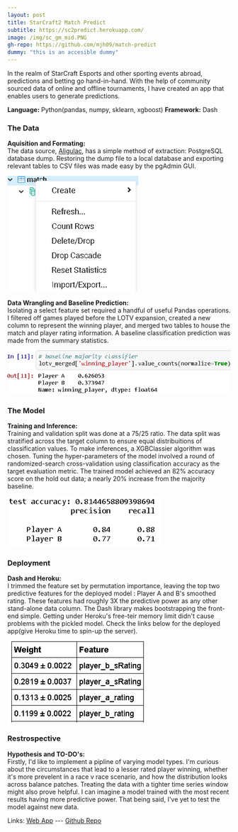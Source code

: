 ```yaml
---
layout: post
title: StarCraft2 Match Predict
subtitle: https://sc2predict.herokuapp.com/
image: /img/sc_gm_mid.PNG
gh-repo: https://github.com/mjh09/match-predict
dummy: "this is an accesible dummy"
---
```

  In the realm of StarCraft Esports and other sporting events abroad, predictions and betting go hand-in-hand.  With the help of community
sourced data of online and offline tournaments, I have created an app that enables users to generate predictions.

**Language:** Python(pandas, numpy, sklearn, xgboost)
**Framework:** Dash

### The Data
 **Aquisition and Formating:**<br/>
  The data source, [Aligulac](http://aligulac.com/), has a simple method of extraction: PostgreSQL database dump. Restoring the dump file to a local database and exporting relevant tables to CSV files was made easy by the pgAdmin GUI.

![](/img/psql_export.PNG)

  **Data Wrangling and Baseline Prediction:**<br/>
  Isolating a select feature set required a handful of useful Pandas operations. I filtered off games played before the LOTV expansion, created  a new column to represent the winning player, and merged two tables to house the match and player rating information. A baseline classification prediction was made from the summary statistics.

![](/img/sc2_baseline_predict.PNG)

### The Model
**Training and Inference:**<br/>
 Training and validation split was done at a 75/25 ratio. The data split was stratified across the target column to ensure equal distribuitions of classification values. To make inferences, a XGBClassier algorithm was chosen. Tuning the hyper-parameters of the model involved a round of randomized-search cross-validation using classification accuracy as the target evaluation metric. The trained model achieved an 82% accuracy score on the hold out data; a nearly 20% increase from the majority baseline.
 
 ![](/img/sc2_model_accuracy.PNG)
 
### Deployment
 **Dash and Heroku:**<br/>
  I trimmed the feature set by permutation importance, leaving the top two predictive features for the deployed model : Player A and B's smoothed rating. These features had roughly 3X the predictive power as any other stand-alone data column. The Dash library makes bootstrapping the front-end simple. Getting under Heroku's free-teir memory limit didn't cause problems with the pickled model. Check the links below for the deployed app(give Heroku time to spin-up the server).
  
 ![](/img/sc2_feature_importance.PNG)
  
### Restrospective
 **Hypothesis and TO-DO's:**<br/>
  Firstly, I'd like to implement a pipline of varying model types. I'm curious about the circumstances that lead to a lesser rated player winning, whether it's more prevelent in a race v race scenario, and how the distribution looks across balance patches. Treating the data with a tighter time series window might also prove helpful. I can imagine a model trained with the most recent results having more predictive power. That being said, I've yet to test the model against new data.

  
Links: [Web App](https://sc2predict.herokuapp.com/) ---  [Github Repo](https://github.com/mjh09/aligulac_project)
